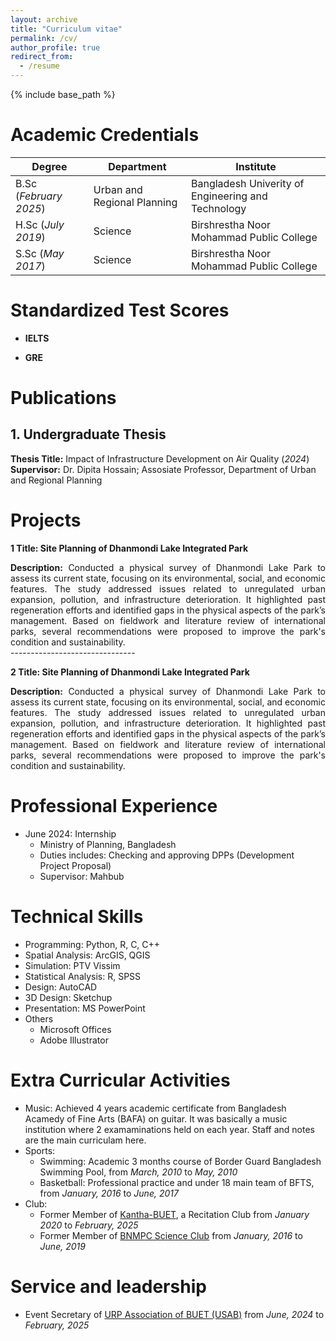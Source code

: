 ```yaml
---
layout: archive
title: "Curriculum vitae"
permalink: /cv/
author_profile: true
redirect_from:
  - /resume
---
```


{% include base_path %}

Academic Credentials
======      		

| Degree                 | Department                                           |  Institute                                         |
| -----------------------| -----------------------------------------------------| ---------------------------------------------------|
| B.Sc (_February 2025_) |Urban and Regional Planning                           | Bangladesh Univerity of Engineering and Technology |
| H.Sc (_July 2019_)     | Science                                              | Birshrestha Noor Mohammad Public College           |
| S.Sc (_May 2017_)      | Science                                              | Birshrestha Noor Mohammad Public College           |




Standardized Test Scores
======
- **IELTS**
  
- **GRE**


Publications
=======
## 1. Undergraduate Thesis
**Thesis Title:** Impact of Infrastructure Development on Air Quality (_2024_)   
**Supervisor:** Dr. Dipita Hossain; Assosiate Professor, Department of Urban and Regional Planning  

Projects
=======
**1 Title: Site Planning of Dhanmondi Lake Integrated Park**
   <div style="text-align: justify;">
     <b>Description:</b> Conducted a physical survey of Dhanmondi Lake Park to assess its current state, focusing on its environmental, social, and economic features. The study addressed issues related to
     unregulated urban expansion, pollution, and infrastructure deterioration. It highlighted past regeneration efforts and identified gaps in the physical aspects of the park’s management. Based on fieldwork and
     literature review of international parks, several recommendations were proposed to improve the park's condition and sustainability.
   </div>  
  ------------------------------- 
  
**2 Title: Site Planning of Dhanmondi Lake Integrated Park**
   <div style="text-align: justify;">
     <b>Description:</b> Conducted a physical survey of Dhanmondi Lake Park to assess its current state, focusing on its environmental, social, and economic features. The study addressed issues related to
     unregulated urban expansion, pollution, and infrastructure deterioration. It highlighted past regeneration efforts and identified gaps in the physical aspects of the park’s management. Based on fieldwork and
     literature review of international parks, several recommendations were proposed to improve the park's condition and sustainability.
   </div>  

Professional Experience
======
* June 2024: Internship
  * Ministry of Planning, Bangladesh
  * Duties includes: Checking and approving DPPs (Development Project Proposal)
  * Supervisor: Mahbub

Technical Skills
======
* Programming: Python, R, C, C++
* Spatial Analysis: ArcGIS, QGIS
* Simulation: PTV Vissim
* Statistical Analysis: R, SPSS
* Design: AutoCAD
* 3D Design: Sketchup
* Presentation: MS PowerPoint
* Others
  * Microsoft Offices
  * Adobe Illustrator

Extra Curricular Activities
======
* Music:  Achieved 4 years academic certificate from Bangladesh Acamedy of Fine Arts (BAFA) on guitar.
    It was basically a music institution where 2 examaminations held on each year. Staff and notes are the
    main curriculam here.
* Sports:
    * Swimming: Academic 3 months course of Border Guard Bangladesh Swimming Pool, from _March, 2010_ to _May, 2010_
    * Basketball: Professional practice and under 18 main team of BFTS, from _January, 2016_ to _June, 2017_
* Club:  
   * Former Member of [Kantha-BUET](https://www.facebook.com/groups/142258032505802), a Recitation Club from _January 2020_ to _February, 2025_
   * Former Member of [BNMPC Science Club](https://www.facebook.com/bnmpc.science.club) from _January, 2016_ to _June, 2019_

Service and leadership
======
* Event Secretary of [URP Association of BUET (USAB)](https://www.facebook.com/groups/43813318108) from _June, 2024_ to _February, 2025_

